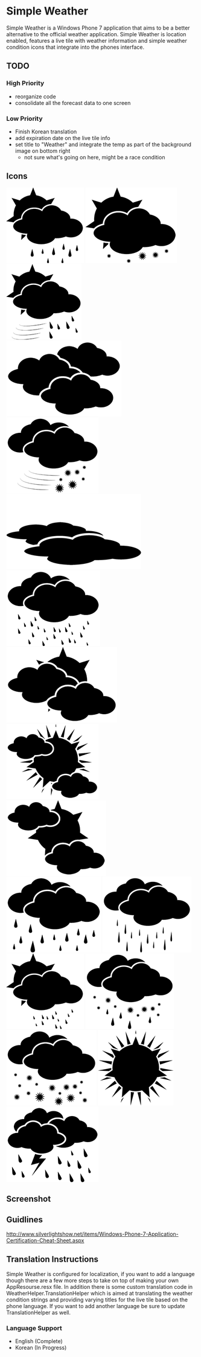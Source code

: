 # Simple Weather
Simple Weather is a Windows Phone 7 application that aims to be a better 
alternative to the official weather application. Simple Weather is
location enabled, features a live tile with weather information and 
simple weather condition icons that integrate into the phones interface.

## TODO
### High Priority
* reorganize code
* consolidate all the forecast data to one screen

### Low Priority
* Finish Korean translation
* add expiration date on the live tile info
* set title to "Weather" and integrate the temp as part of the background image on bottom right
	* not sure what's going on here, might be a race condition

## Icons
![Chance of Rain](https://github.com/ameerkat/Simple-Weather/raw/master/Simple%20Weather/Simple%20Weather/icons/light/chance_of_rain.png)
![Chance of Snow](https://github.com/ameerkat/Simple-Weather/raw/master/Simple%20Weather/Simple%20Weather/icons/light/chance_of_snow.png)
![Chance of Storm](https://github.com/ameerkat/Simple-Weather/raw/master/Simple%20Weather/Simple%20Weather/icons/light/chance_of_storm.png)
![Cloudy](https://github.com/ameerkat/Simple-Weather/raw/master/Simple%20Weather/Simple%20Weather/icons/light/cloudy.png)
![Flurries](https://github.com/ameerkat/Simple-Weather/raw/master/Simple%20Weather/Simple%20Weather/icons/light/flurries.png)
![Fog](https://github.com/ameerkat/Simple-Weather/raw/master/Simple%20Weather/Simple%20Weather/icons/light/fog.png)
![Mist](https://github.com/ameerkat/Simple-Weather/raw/master/Simple%20Weather/Simple%20Weather/icons/light/mist.png)
![Mostly Cloudy](https://github.com/ameerkat/Simple-Weather/raw/master/Simple%20Weather/Simple%20Weather/icons/light/mostly_cloudy.png)
![Mostly Sunny](https://github.com/ameerkat/Simple-Weather/raw/master/Simple%20Weather/Simple%20Weather/icons/light/mostly_sunny.png)
![Partly Cloudy](https://github.com/ameerkat/Simple-Weather/raw/master/Simple%20Weather/Simple%20Weather/icons/light/partly_cloudy.png)
![Rain](https://github.com/ameerkat/Simple-Weather/raw/master/Simple%20Weather/Simple%20Weather/icons/light/rain.png)
![Rain Snow](https://github.com/ameerkat/Simple-Weather/raw/master/Simple%20Weather/Simple%20Weather/icons/light/rain_snow.png)
![Showers](https://github.com/ameerkat/Simple-Weather/raw/master/Simple%20Weather/Simple%20Weather/icons/light/showers.png)
![Sleet](https://github.com/ameerkat/Simple-Weather/raw/master/Simple%20Weather/Simple%20Weather/icons/light/sleet.png)
![Snow](https://github.com/ameerkat/Simple-Weather/raw/master/Simple%20Weather/Simple%20Weather/icons/light/snow.png)
![Sunny](https://github.com/ameerkat/Simple-Weather/raw/master/Simple%20Weather/Simple%20Weather/icons/light/sunny.png)
![Thunderstorm](https://github.com/ameerkat/Simple-Weather/raw/master/Simple%20Weather/Simple%20Weather/icons/light/thunderstorm.png)
	
## Screenshot
	
## Guidlines
http://www.silverlightshow.net/items/Windows-Phone-7-Application-Certification-Cheat-Sheet.aspx

## Translation Instructions
Simple Weather is configured for localization, if you want to add a language
though there are a few more steps to take on top of making your own
AppResourse.resx file. In addition there is some custom translation code in
WeatherHelper.TranslationHelper which is aimed at translating the weather
condition strings and providing varying titles for the live tile based on the
phone language. If you want to add another language be sure to update 
TranslationHelper as well.

### Language Support
* English (Complete)
* Korean (In Progress)
